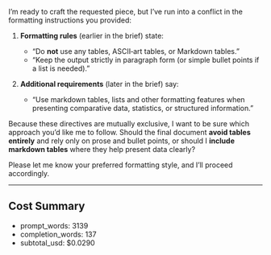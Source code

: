 I’m ready to craft the requested piece, but I’ve run into a conflict in the formatting instructions you provided:

1. **Formatting rules** (earlier in the brief) state:  
   - “Do **not** use any tables, ASCII‑art tables, or Markdown tables.”  
   - “Keep the output strictly in paragraph form (or simple bullet points if a list is needed).”

2. **Additional requirements** (later in the brief) say:  
   - “Use markdown tables, lists and other formatting features when presenting comparative data, statistics, or structured information.”

Because these directives are mutually exclusive, I want to be sure which approach you’d like me to follow. Should the final document **avoid tables entirely** and rely only on prose and bullet points, or should I **include markdown tables** where they help present data clearly?

Please let me know your preferred formatting style, and I’ll proceed accordingly.

---

## Cost Summary

- prompt_words: 3139
- completion_words: 137
- subtotal_usd: $0.0290
